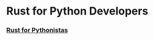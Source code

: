 # Rust for Python Developers

### [Rust for Pythonistas](https://dygalo.dev/blog/rust-for-a-pythonista-1/)
